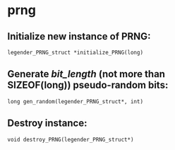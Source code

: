 # prng

## Initialize new instance of PRNG:
```legender_PRNG_struct *initialize_PRNG(long)```

## Generate *bit_length* (not more than SIZEOF(long)) pseudo-random bits:
```long gen_random(legender_PRNG_struct*, int)```

## Destroy instance:
```void destroy_PRNG(legender_PRNG_struct*)```
